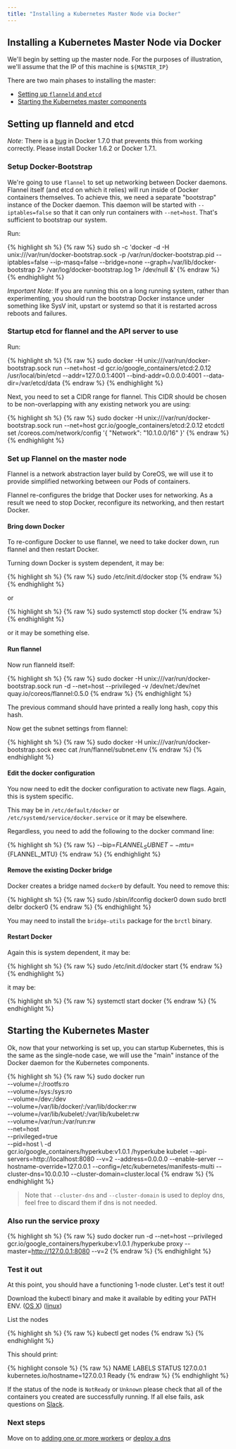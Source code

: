 ```yaml
---
title: "Installing a Kubernetes Master Node via Docker"
---
```



## Installing a Kubernetes Master Node via Docker

We'll begin by setting up the master node.  For the purposes of illustration, we'll assume that the IP of this machine is `${MASTER_IP}`

There are two main phases to installing the master:
   * [Setting up `flanneld` and `etcd`](#setting-up-flanneld-and-etcd)
   * [Starting the Kubernetes master components](#starting-the-kubernetes-master)


## Setting up flanneld and etcd

_Note_:
There is a [bug](https://github.com/docker/docker/issues/14106) in Docker 1.7.0 that prevents this from working correctly.
Please install Docker 1.6.2 or Docker 1.7.1.

### Setup Docker-Bootstrap

We're going to use `flannel` to set up networking between Docker daemons.  Flannel itself (and etcd on which it relies) will run inside of
Docker containers themselves.  To achieve this, we need a separate "bootstrap" instance of the Docker daemon.  This daemon will be started with
`--iptables=false` so that it can only run containers with `--net=host`.  That's sufficient to bootstrap our system.

Run:

{% highlight sh %}
{% raw %}
sudo sh -c 'docker -d -H unix:///var/run/docker-bootstrap.sock -p /var/run/docker-bootstrap.pid --iptables=false --ip-masq=false --bridge=none --graph=/var/lib/docker-bootstrap 2> /var/log/docker-bootstrap.log 1> /dev/null &'
{% endraw %}
{% endhighlight %}

_Important Note_:
If you are running this on a long running system, rather than experimenting, you should run the bootstrap Docker instance under something like SysV init, upstart or systemd so that it is restarted
across reboots and failures.


### Startup etcd for flannel and the API server to use

Run:

{% highlight sh %}
{% raw %}
sudo docker -H unix:///var/run/docker-bootstrap.sock run --net=host -d gcr.io/google_containers/etcd:2.0.12 /usr/local/bin/etcd --addr=127.0.0.1:4001 --bind-addr=0.0.0.0:4001 --data-dir=/var/etcd/data
{% endraw %}
{% endhighlight %}

Next, you need to set a CIDR range for flannel.  This CIDR should be chosen to be non-overlapping with any existing network you are using:

{% highlight sh %}
{% raw %}
sudo docker -H unix:///var/run/docker-bootstrap.sock run --net=host gcr.io/google_containers/etcd:2.0.12 etcdctl set /coreos.com/network/config '{ "Network": "10.1.0.0/16" }'
{% endraw %}
{% endhighlight %}


### Set up Flannel on the master node

Flannel is a network abstraction layer build by CoreOS, we will use it to provide simplified networking between our Pods of containers.

Flannel re-configures the bridge that Docker uses for networking.  As a result we need to stop Docker, reconfigure its networking, and then restart Docker.

#### Bring down Docker

To re-configure Docker to use flannel, we need to take docker down, run flannel and then restart Docker.

Turning down Docker is system dependent, it may be:

{% highlight sh %}
{% raw %}
sudo /etc/init.d/docker stop
{% endraw %}
{% endhighlight %}

or

{% highlight sh %}
{% raw %}
sudo systemctl stop docker
{% endraw %}
{% endhighlight %}

or it may be something else.

#### Run flannel

Now run flanneld itself:

{% highlight sh %}
{% raw %}
sudo docker -H unix:///var/run/docker-bootstrap.sock run -d --net=host --privileged -v /dev/net:/dev/net quay.io/coreos/flannel:0.5.0
{% endraw %}
{% endhighlight %}

The previous command should have printed a really long hash, copy this hash.

Now get the subnet settings from flannel:

{% highlight sh %}
{% raw %}
sudo docker -H unix:///var/run/docker-bootstrap.sock exec <really-long-hash-from-above-here> cat /run/flannel/subnet.env
{% endraw %}
{% endhighlight %}

#### Edit the docker configuration

You now need to edit the docker configuration to activate new flags.  Again, this is system specific.

This may be in `/etc/default/docker` or `/etc/systemd/service/docker.service` or it may be elsewhere.

Regardless, you need to add the following to the docker command line:

{% highlight sh %}
{% raw %}
--bip=${FLANNEL_SUBNET} --mtu=${FLANNEL_MTU}
{% endraw %}
{% endhighlight %}

#### Remove the existing Docker bridge

Docker creates a bridge named `docker0` by default.  You need to remove this:

{% highlight sh %}
{% raw %}
sudo /sbin/ifconfig docker0 down
sudo brctl delbr docker0
{% endraw %}
{% endhighlight %}

You may need to install the `bridge-utils` package for the `brctl` binary.

#### Restart Docker

Again this is system dependent, it may be:

{% highlight sh %}
{% raw %}
sudo /etc/init.d/docker start
{% endraw %}
{% endhighlight %}

it may be:

{% highlight sh %}
{% raw %}
systemctl start docker
{% endraw %}
{% endhighlight %}

## Starting the Kubernetes Master

Ok, now that your networking is set up, you can startup Kubernetes, this is the same as the single-node case, we will use the "main" instance of the Docker daemon for the Kubernetes components.

{% highlight sh %}
{% raw %}
sudo docker run \
    --volume=/:/rootfs:ro \
    --volume=/sys:/sys:ro \
    --volume=/dev:/dev \
    --volume=/var/lib/docker/:/var/lib/docker:rw \
    --volume=/var/lib/kubelet/:/var/lib/kubelet:rw \
    --volume=/var/run:/var/run:rw \
    --net=host \
    --privileged=true \
    --pid=host \ 
    -d \
    gcr.io/google_containers/hyperkube:v1.0.1 /hyperkube kubelet --api-servers=http://localhost:8080 --v=2 --address=0.0.0.0 --enable-server --hostname-override=127.0.0.1 --config=/etc/kubernetes/manifests-multi --cluster-dns=10.0.0.10 --cluster-domain=cluster.local
{% endraw %}
{% endhighlight %}

> Note that `--cluster-dns` and `--cluster-domain` is used to deploy dns, feel free to discard them if dns is not needed.

### Also run the service proxy

{% highlight sh %}
{% raw %}
sudo docker run -d --net=host --privileged gcr.io/google_containers/hyperkube:v1.0.1 /hyperkube proxy --master=http://127.0.0.1:8080 --v=2
{% endraw %}
{% endhighlight %}

### Test it out

At this point, you should have a functioning 1-node cluster.  Let's test it out!

Download the kubectl binary and make it available by editing your PATH ENV.
([OS X](http://storage.googleapis.com/kubernetes-release/release/v1.0.1/bin/darwin/amd64/kubectl))
([linux](http://storage.googleapis.com/kubernetes-release/release/v1.0.1/bin/linux/amd64/kubectl))

List the nodes

{% highlight sh %}
{% raw %}
kubectl get nodes
{% endraw %}
{% endhighlight %}

This should print:

{% highlight console %}
{% raw %}
NAME        LABELS                             STATUS
127.0.0.1   kubernetes.io/hostname=127.0.0.1   Ready
{% endraw %}
{% endhighlight %}

If the status of the node is `NotReady` or `Unknown` please check that all of the containers you created are successfully running.
If all else fails, ask questions on [Slack](../../troubleshooting.html#slack).


### Next steps

Move on to [adding one or more workers](worker.html) or [deploy a dns](deployDNS.html)



